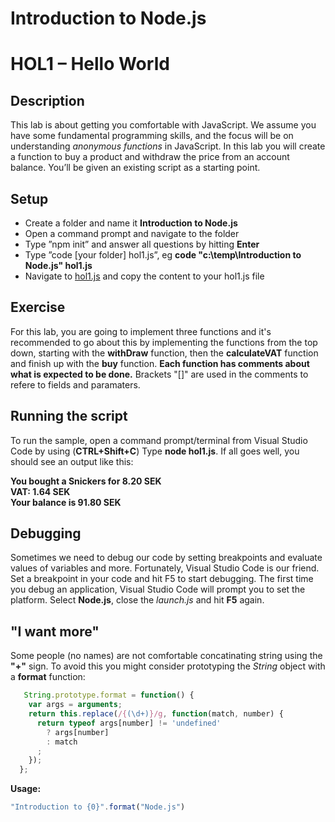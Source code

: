 # Introduction to Node.js
# HOL1 – Hello World
## Description
This lab is about getting you comfortable with JavaScript. We assume you have some fundamental programming skills, and the focus will be on understanding *anonymous functions* in JavaScript.
In this lab you will create a function to buy a product and withdraw the price from an account balance. You’ll be given an existing script as a starting point.
## Setup
* Create a folder and name it **Introduction to Node.js**
* Open a command prompt and navigate to the folder
* Type ”npm init” and answer all questions by hitting **Enter**
* Type ”code [your folder] hol1.js”, eg **code "c:\temp\Introduction to Node.js" hol1.js**
* Navigate to [hol1.js](https://github.com/wmmihaa/Introduction-to-Node.js/blob/master/hol1.js) and copy the content to your hol1.js file

## Exercise
For this lab, you are going to implement three functions and it's recommended to go about this by implementing the functions from the top down, starting with the **withDraw** function, then the **calculateVAT** function and finish up with the **buy** function. __Each function has comments about what is expected to be done.__ Brackets "[]" are used in the comments to refere to fields and paramaters.
## Running the script
To run the sample, open a command prompt/terminal from Visual Studio Code by using (**CTRL+Shift+C**) Type **node hol1.js**.
If all goes well, you should see an output like this:

**You bought a Snickers for 8.20 SEK**  
**VAT: 1.64 SEK**  
**Your balance is 91.80 SEK**  

## Debugging
Sometimes we need to debug our code by setting breakpoints and evaluate values of variables and more. Fortunately, Visual Studio Code is our friend. Set a breakpoint in your code and hit F5 to start debugging. The first time you debug an application, Visual Studio Code will prompt you to set the platform. Select **Node.js**, close the *launch.js* and hit **F5** again.

## "I want more"
Some people (no names) are not comfortable concatinating string using the **"+"** sign. To avoid this you might consider prototyping the *String* object with a **format** function:

```js
   String.prototype.format = function() {
    var args = arguments;
    return this.replace(/{(\d+)}/g, function(match, number) { 
      return typeof args[number] != 'undefined'
        ? args[number]
        : match
      ;
    });
  };
```
**Usage:**
```js
"Introduction to {0}".format("Node.js")
```
